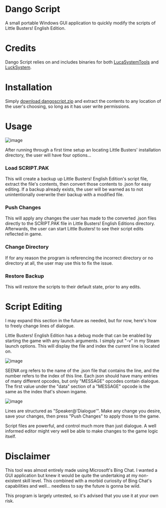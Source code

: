 # Dango Script
A small portable Windows GUI application to quickly modify the scripts of Little Busters! English Edition.

# Credits
Dango Script relies on and includes binaries for both [LucaSystemTools](https://github.com/wetor/LucaSystemTools/tree/lb_en) and [LuckSystem](https://github.com/wetor/LuckSystem).

# Installation
Simply [download dangoscript.zip](https://github.com/niikokomo/dangoscript/releases/tag/dango) and extract the contents to any location of the user's choosing, so long as it has user write permissions.

# Usage

![image](https://user-images.githubusercontent.com/93227270/231001282-62f467ed-32bf-4fe3-801f-5eab97695f47.png)

After running through a first time setup an locating Little Busters' installation directory, the user will have four options...

### Load SCRIPT.PAK
This will create a backup up Little Busters! English Edition's script file, extract the file's contents, then convert those contents to .json for easy editing. If a backup already exists, the user will be warned as to not unintentionally overwrite their backup with a modified file.

### Push Changes
This will apply any changes the user has made to the converted .json files directly to the SCRIPT.PAK file in Little Busters! English Editions directory. Afterwards, the user can start Little Busters! to see their script edits reflected in game.

### Change Directory
If for any reason the program is referencing the incorrect directory or no directory at all, the user may use this to fix the issue.

### Restore Backup
This will restore the scripts to their default state, prior to any edits.

# Script Editing

I may expand this section in the future as needed, but for now, here's how to freely change lines of dialogue.

Little Busters! English Edition has a debug mode that can be enabled by starting the game with any launch arguments. I simply put "-v" in my Steam launch options. This will display the file and index the current line is located on.

![image](https://user-images.githubusercontent.com/93227270/231005948-b4dcbbf1-5b85-479f-929c-4de30ea618b1.png)

SEEN#.org refers to the name of the .json file that contains the line, and the number refers to the index of this line. Each json should have many entries of many different opcodes, but only "MESSAGE" opcodes contain dialogue. The first value under the "data" section of a "MESSAGE" opcode is the same as the index that's shown ingame. 

![image](https://user-images.githubusercontent.com/93227270/231006672-11c74e84-ba78-4b03-9401-5822293b2d46.png)

Lines are structured as "Speaker@'Dialogue'". Make any change you desire, save your changes, then press "Push Changes" to apply those to the game.

Script files are powerful, and control much more than just dialogue. A well informed editor might very well be able to make changes to the game logic itself.



# Disclaimer
This tool was almost entirely made using Microsoft's Bing Chat. I wanted a GUI application but knew it would be quite the undertaking at my non-existent skill level. This combined with a morbid curiosity of Bing Chat's capabilities and well... needless to say the future is gonna be wild.

This program is largely untested, so it's advised that you use it at your own risk.
